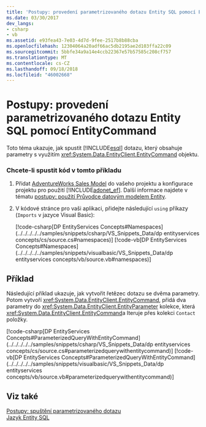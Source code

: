 ```yaml
---
title: 'Postupy: provedení parametrizovaného dotazu Entity SQL pomocí EntityCommand'
ms.date: 03/30/2017
dev_langs:
- csharp
- vb
ms.assetid: e93fea43-7e03-4d7d-9fee-2517b8b88cba
ms.openlocfilehash: 12304064a20adf66ac5db2195ae2d103ffa22c09
ms.sourcegitcommit: 5bbfe34a9a14e4ccb22367e57b57585c208cf757
ms.translationtype: MT
ms.contentlocale: cs-CZ
ms.lasthandoff: 09/18/2018
ms.locfileid: "46002668"
---
```

# <a name="how-to-execute-a-parameterized-entity-sql-query-using-entitycommand"></a>Postupy: provedení parametrizovaného dotazu Entity SQL pomocí EntityCommand
Toto téma ukazuje, jak spustit [!INCLUDE[esql](../../../../../includes/esql-md.md)] dotazu, který obsahuje parametry s využitím <xref:System.Data.EntityClient.EntityCommand> objektu.  
  
### <a name="to-run-the-code-in-this-example"></a>Chcete-li spustit kód v tomto příkladu  
  
1.  Přidat [AdventureWorks Sales Model](https://msdn.microsoft.com/library/f16cd988-673f-4376-b034-129ca93c7832) do vašeho projektu a konfigurace projektu pro použití [!INCLUDE[adonet_ef](../../../../../includes/adonet-ef-md.md)]. Další informace najdete v tématu [postupy: použití Průvodce datovým modelem Entity](https://msdn.microsoft.com/library/dadb058a-c5d9-4c5c-8b01-28044112231d).  
  
2.  V kódové stránce pro vaši aplikaci, přidejte následující `using` příkazy (`Imports` v jazyce Visual Basic):  
  
     [!code-csharp[DP EntityServices Concepts#Namespaces](../../../../../samples/snippets/csharp/VS_Snippets_Data/dp entityservices concepts/cs/source.cs#namespaces)]
     [!code-vb[DP EntityServices Concepts#Namespaces](../../../../../samples/snippets/visualbasic/VS_Snippets_Data/dp entityservices concepts/vb/source.vb#namespaces)]  
  
## <a name="example"></a>Příklad  
 Následující příklad ukazuje, jak vytvořit řetězec dotazu se dvěma parametry. Potom vytvoří <xref:System.Data.EntityClient.EntityCommand>, přidá dva parametry do <xref:System.Data.EntityClient.EntityParameter> kolekce, která <xref:System.Data.EntityClient.EntityCommand>a Iteruje přes kolekci `Contact` položky.  
  
 [!code-csharp[DP EntityServices Concepts#ParameterizedQueryWithEntityCommand](../../../../../samples/snippets/csharp/VS_Snippets_Data/dp entityservices concepts/cs/source.cs#parameterizedquerywithentitycommand)]
 [!code-vb[DP EntityServices Concepts#ParameterizedQueryWithEntityCommand](../../../../../samples/snippets/visualbasic/VS_Snippets_Data/dp entityservices concepts/vb/source.vb#parameterizedquerywithentitycommand)]  
  
## <a name="see-also"></a>Viz také  
 [Postupy: spuštění parametrizovaného dotazu](https://msdn.microsoft.com/library/42048f03-c65c-4d98-b50a-3e7d537a63e8)  
 [Jazyk Entity SQL](../../../../../docs/framework/data/adonet/ef/language-reference/entity-sql-language.md)
